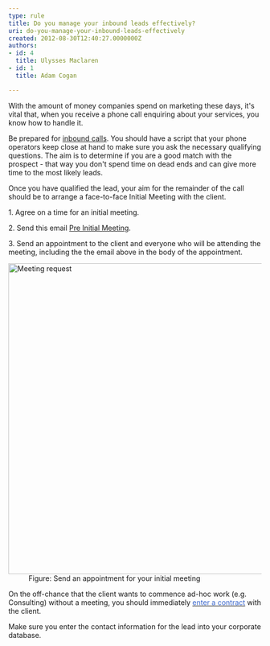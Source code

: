 ```yaml
---
type: rule
title: Do you manage your inbound leads effectively?
uri: do-you-manage-your-inbound-leads-effectively
created: 2012-08-30T12:40:27.0000000Z
authors:
- id: 4
  title: Ulysses Maclaren
- id: 1
  title: Adam Cogan

---
```




<span class='intro'> <p>​With the amount of money companies spend on marketing these days, it's vital that, when you receive a phone call enquiring about your services, you know how to handle it.</p> </span>

<p>Be prepared for <a href="http&#58;//www.ssw.com.au/SSW/Standards/Rules/RulesToBetterInboundCalls.aspx#Preparation">inbound calls</a>. You should have a script that your phone operators keep close at hand to make sure you ask the necessary qua​lifying questio​ns. The aim is to determine if&#160;you are a good match with the prospect - that way&#160;you don't spend time on dead ends and can give more time to the most likely leads. </p>
<p>Once you have qualified the lead, your aim for the remainder of the call should be to arrange a face-to-face Initial Meeting with the client.&#160;</p><p>1. Agree on a time for an initial meeting.</p><p>2. Send this email​&#160;<a href="/Communication/RulesToBetterCRMForUsers/Documents/BriefProposal-PreInitialMeeting.docx">Pre Initial Meeting</a>​.​ </p>
<p>3. Send an appointment to the client and everyone who will be attending the meeting, including the the email above in the body of the appointment. </p>

<dl class="image"><dt><img alt="Meeting request" src="/Communication/RulesToBetterCRMForUsers/PublishingImages/meeting-request.jpg" style="width&#58;618px;" /></dt>
<dd>Figure&#58; Send an appointment for your initial meeting</dd></dl>
<p>On the off-chance that the client wants to commence ad-hoc work (e.g. Consulting) without a meeting, you should immediately <a href="/Management/RulesToSuccessfulSalesAndAccountManagement/Pages/Enter-into-a-binding-written-contract-with-a-client-before-doing-any-billable-work.aspx"><font color="#3a66cc">enter a contract</font></a> with the client. </p><p>Make sure you enter the contact information for the lead into your corporate database. </p>


